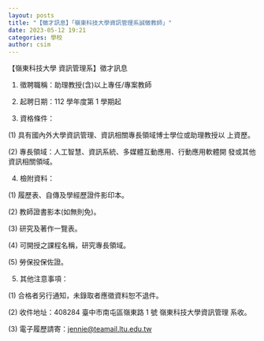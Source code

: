 ```yaml
---
layout: posts
title: "【徵才訊息】「嶺東科技大學資訊管理系誠徵教師」"
date: 2023-05-12 19:21
categories: 學校
author: csim
---
```


【嶺東科技大學 資訊管理系】徵才訊息

1. 徵聘職稱：助理教授(含)以上專任/專案教師

2. 起聘日期：112 學年度第 1 學期起

3. 資格條件：

(1) 具有國內外大學資訊管理、資訊相關專長領域博士學位或助理教授以 上資歷。

(2) 專長領域：人工智慧、資訊系統、多媒體互動應用、行動應用軟體開 發或其他資訊相關領域。

4. 檢附資料：

(1) 履歷表、自傳及學經歷證件影印本。

(2) 教師證書影本(如無則免)。

(3) 研究及著作一覽表。

(4) 可開授之課程名稱，研究專長領域。

(5) 勞保投保佐證。

5. 其他注意事項：

(1) 合格者另行通知，未錄取者應徵資料恕不退件。

(2) 收件地址：408284 臺中市南屯區嶺東路 1 號 嶺東科技大學資訊管理 系收。

(3) 電子履歷請寄：jennie@teamail.ltu.edu.tw
